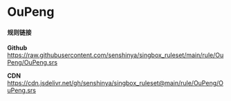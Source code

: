# OuPeng

#### 规则链接

**Github**
https://raw.githubusercontent.com/senshinya/singbox_ruleset/main/rule/OuPeng/OuPeng.srs

**CDN**
https://cdn.jsdelivr.net/gh/senshinya/singbox_ruleset@main/rule/OuPeng/OuPeng.srs